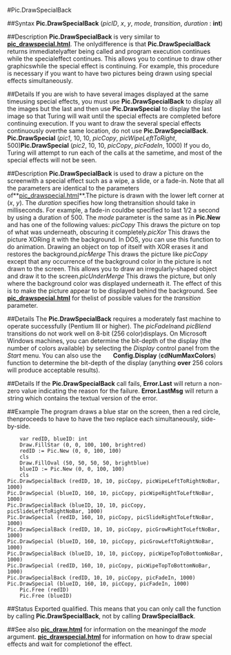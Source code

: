 
#Pic.DrawSpecialBack

##Syntax
**Pic.DrawSpecialBack** (*picID*, *x*, *y*, *mode*, *transition*, *duration*  : **int**)



##Description
**Pic.DrawSpecialBack** is very similar to **[pic_drawspecial.html](Pic.DrawSpecial)**.  The onlydifference is that **Pic.DrawSpecialBack** returns immediatelyafter being called and program execution continues while the specialeffect continues.  This allows you to continue to draw other graphicswhile the special effect is continuing.
For example, this procedure is necessary if you want to have two pictures being drawn using special effects simultaneously.



##Details
If you are wish to have several images displayed at the same timeusing special effects, you must use **Pic.DrawSpecialBack** to display all the images but the last and then use **Pic.DrawSpecial** to display the last image so that Turing will wait until the special effects are completed before continuing execution.
If you want to draw the several special effects continuously overthe same location, do not use **Pic.DrawSpecialBack**.
**Pic.DrawSpecial** (*pic1*, 10, 10, *picCopy*, *picWipeLeftToRight*, 500)**Pic.DrawSpecial** (*pic2*, 10, 10, *picCopy*, *picFadeIn*, 1000)
If you do, Turing will attempt to run each of the calls at the sametime, and most of the special effects will not be seen.



##Description
**Pic.DrawSpecialBack** is used to draw a picture on the screenwith a special effect such as a wipe, a slide, or a fade-in. Note that all the parameters are identical to the parameters of**[pic_drawspecial.html](Pic.DrawSpecial)**.The picture is drawn with the lower left corner at (*x*, *y*). The *duration* specifies how long thetransition should take in milliseconds.  For example, a fade-in couldbe specified to last 1/2 a second by using a duration of 500.
The *mode* parameter is the same as in **Pic.New** and has one of the following values:
*picCopy* This draws the picture on top of what was underneath, obscuring it completely.*picXor* This draws the picture XORing it with the background. In DOS, you can use this function to do animation. Drawing an object on top of itself with XOR erases it and restores the background.*picMerge* This draws the picture like *picCopy* except that any occurrence of the background color in the picture is not drawn to the screen. This allows you to draw an irregularly-shaped object and draw it to the screen.*picUnderMerge* This draws the picture, but only where the background color was displayed underneath it. The effect of this is to make the picture appear to be displayed behind the background.
See **[pic_drawspecial.html](Pic.DrawSpecial)** for thelist of possible values for the *transition* parameter.



##Details
The **Pic.DrawSpecialBack** requires a moderately fast machine to operate successfully (Pentium III or higher). The *picFadeIn*and *picBlend* transitions do not work well on 8-bit (256 color)displays.  On Microsoft Windows machines, you can determine the bit-depth of the display (the number of colors available) by selecting the *Display* control panel from the *Start* menu.  You can also use the
      **Config.Display** (**cdNumMaxColors**)
function to determine the bit-depth of the display (anything **over** 256 colors will produce acceptable results).



##Details
If the **Pic.DrawSpecialBack** call fails, **Error.Last** will return a non-zero value indicating the reason for the failure. **Error.LastMsg** will return a string which contains the textual version of the error.



##Example
The program draws a blue star on the screen, then a red circle, thenproceeds to have to have the two replace each simultaneously, side-by-side.



        var redID, blueID: int
        Draw.FillStar (0, 0, 100, 100, brightred)
        redID := Pic.New (0, 0, 100, 100)
        cls
        Draw.FillOval (50, 50, 50, 50, brightblue)
        blueID := Pic.New (0, 0, 100, 100)
        cls
	Pic.DrawSpecialBack (redID, 10, 10, picCopy, picWipeLeftToRightNoBar, 1000)
	Pic.DrawSpecial (blueID, 160, 10, picCopy, picWipeRightToLeftNoBar, 1000)
	Pic.DrawSpecialBack (blueID, 10, 10, picCopy, picSlideLeftToRightNoBar, 1000)
	Pic.DrawSpecial (redID, 160, 10, picCopy, picSlideRightToLeftNoBar, 1000)
	Pic.DrawSpecialBack (redID, 10, 10, picCopy, picGrowRightToLeftNoBar, 1000)
	Pic.DrawSpecial (blueID, 160, 10, picCopy, picGrowLeftToRightNoBar, 1000)
	Pic.DrawSpecialBack (blueID, 10, 10, picCopy, picWipeTopToBottomNoBar, 1000)
	Pic.DrawSpecial (redID, 160, 10, picCopy, picWipeTopToBottomNoBar, 1000)
	Pic.DrawSpecialBack (redID, 10, 10, picCopy, picFadeIn, 1000)
	Pic.DrawSpecial (blueID, 160, 10, picCopy, picFadeIn, 1000)
        Pic.Free (redID)
        Pic.Free (blueID)
##Status
Exported qualified.
This means that you can only call the function by calling **Pic.DrawSpecialBack**, not by calling **DrawSpecialBack**.



##See also
**[pic_draw.html](Pic.Draw)** for information on the meaningof the *mode* argument.
**[pic_drawspecial.html](Pic.DrawSpecial)** for information on how to draw special effects and wait for completionof the effect.


